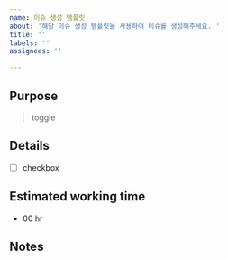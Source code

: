 ```yaml
---
name: 이슈 생성 템플릿
about: '해당 이슈 생성 템플릿을 사용하여 이슈를 생성해주세요. '
title: ''
labels: ''
assignees: ''

---
```


## Purpose
 > toggle

## Details

- [ ] checkbox

## Estimated working time

-  00 hr

##  Notes

